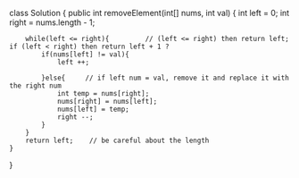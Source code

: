 class Solution {
    public int removeElement(int[] nums, int val) {
        int left = 0;
        int right = nums.length - 1;
        
        while(left <= right){         // (left <= right) then return left; if (left < right) then return left + 1 ?
            if(nums[left] != val){
                left ++;                
 
            }else{     // if left num = val, remove it and replace it with the right num
                int temp = nums[right];
                nums[right] = nums[left];
                nums[left] = temp;
                right --;
            }
        }
        return left;    // be careful about the length
    }
}